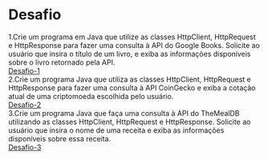 # Desafio

1.Crie um programa em Java que utilize as classes HttpClient, HttpRequest e HttpResponse para fazer uma consulta à API do Google Books. Solicite ao usuário que insira o título de um livro, e exiba as informações disponíveis sobre o livro retornado pela API.
  <br> 
  [Desafio-1](https://github.com/EmersonPenelli/Oracle-Next-Education---Backend-Java/blob/main/04-%20API-gravando-arquivos-e-lidando-com-erros/Modulo-01/Desafio/GoogleBooks.java)
  <br>
2.Crie um programa Java que utiliza as classes HttpClient, HttpRequest e HttpResponse para fazer uma consulta à API CoinGecko e exiba a cotação atual de uma criptomoeda escolhida pelo usuário.
  <br> 
  [Desafio-2](https://github.com/EmersonPenelli/Oracle-Next-Education---Backend-Java/blob/main/04-%20API-gravando-arquivos-e-lidando-com-erros/Modulo-01/Desafio/CoinGecko.java)
  <br>
3.Crie um programa Java que faça uma consulta à API do TheMealDB utilizando as classes HttpClient, HttpRequest e HttpResponse. Solicite ao usuário que insira o nome de uma receita e exiba as informações disponíveis sobre essa receita.  <br> 
  [Desafio-3](https://github.com/EmersonPenelli/Oracle-Next-Education---Backend-Java/blob/main/04-%20API-gravando-arquivos-e-lidando-com-erros/Modulo-01/Desafio/TheMealDB.java)
